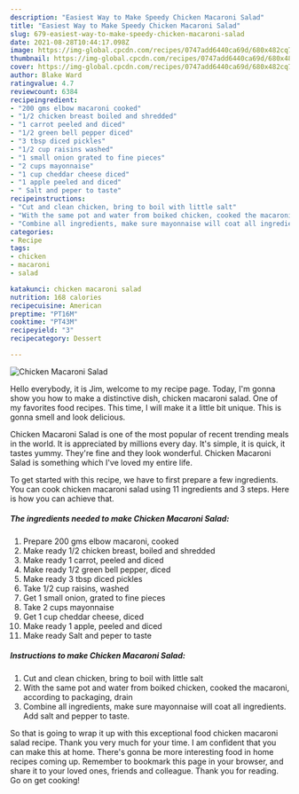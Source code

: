 ```yaml
---
description: "Easiest Way to Make Speedy Chicken Macaroni Salad"
title: "Easiest Way to Make Speedy Chicken Macaroni Salad"
slug: 679-easiest-way-to-make-speedy-chicken-macaroni-salad
date: 2021-08-28T10:44:17.098Z
image: https://img-global.cpcdn.com/recipes/0747add6440ca69d/680x482cq70/chicken-macaroni-salad-recipe-main-photo.jpg
thumbnail: https://img-global.cpcdn.com/recipes/0747add6440ca69d/680x482cq70/chicken-macaroni-salad-recipe-main-photo.jpg
cover: https://img-global.cpcdn.com/recipes/0747add6440ca69d/680x482cq70/chicken-macaroni-salad-recipe-main-photo.jpg
author: Blake Ward
ratingvalue: 4.7
reviewcount: 6384
recipeingredient:
- "200 gms elbow macaroni cooked"
- "1/2 chicken breast boiled and shredded"
- "1 carrot peeled and diced"
- "1/2 green bell pepper diced"
- "3 tbsp diced pickles"
- "1/2 cup raisins washed"
- "1 small onion grated to fine pieces"
- "2 cups mayonnaise"
- "1 cup cheddar cheese diced"
- "1 apple peeled and diced"
- " Salt and peper to taste"
recipeinstructions:
- "Cut and clean chicken, bring to boil with little salt"
- "With the same pot and water from boiked chicken, cooked the macaroni, according to packaging, drain"
- "Combine all ingredients, make sure mayonnaise will coat all ingredients. Add salt and pepper to taste."
categories:
- Recipe
tags:
- chicken
- macaroni
- salad

katakunci: chicken macaroni salad 
nutrition: 168 calories
recipecuisine: American
preptime: "PT16M"
cooktime: "PT43M"
recipeyield: "3"
recipecategory: Dessert

---
```



![Chicken Macaroni Salad](https://img-global.cpcdn.com/recipes/0747add6440ca69d/680x482cq70/chicken-macaroni-salad-recipe-main-photo.jpg)

Hello everybody, it is Jim, welcome to my recipe page. Today, I'm gonna show you how to make a distinctive dish, chicken macaroni salad. One of my favorites food recipes. This time, I will make it a little bit unique. This is gonna smell and look delicious.



Chicken Macaroni Salad is one of the most popular of recent trending meals in the world. It is appreciated by millions every day. It's simple, it is quick, it tastes yummy. They're fine and they look wonderful. Chicken Macaroni Salad is something which I've loved my entire life.


To get started with this recipe, we have to first prepare a few ingredients. You can cook chicken macaroni salad using 11 ingredients and 3 steps. Here is how you can achieve that.

<!--inarticleads1-->

##### The ingredients needed to make Chicken Macaroni Salad:

1. Prepare 200 gms elbow macaroni, cooked
1. Make ready 1/2 chicken breast, boiled and shredded
1. Make ready 1 carrot, peeled and diced
1. Make ready 1/2 green bell pepper, diced
1. Make ready 3 tbsp diced pickles
1. Take 1/2 cup raisins, washed
1. Get 1 small onion, grated to fine pieces
1. Take 2 cups mayonnaise
1. Get 1 cup cheddar cheese, diced
1. Make ready 1 apple, peeled and diced
1. Make ready  Salt and peper to taste




<!--inarticleads2-->

##### Instructions to make Chicken Macaroni Salad:

1. Cut and clean chicken, bring to boil with little salt
1. With the same pot and water from boiked chicken, cooked the macaroni, according to packaging, drain
1. Combine all ingredients, make sure mayonnaise will coat all ingredients. Add salt and pepper to taste.




So that is going to wrap it up with this exceptional food chicken macaroni salad recipe. Thank you very much for your time. I am confident that you can make this at home. There's gonna be more interesting food in home recipes coming up. Remember to bookmark this page in your browser, and share it to your loved ones, friends and colleague. Thank you for reading. Go on get cooking!
